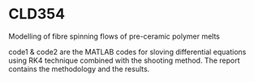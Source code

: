 # CLD354
Modelling of fibre spinning flows of pre-ceramic polymer melts

code1 & code2 are the MATLAB codes for sloving differential equations using RK4 technique combined with the shooting method.
The report contains the methodology and the results.
